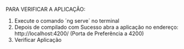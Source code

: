 PARA VERIFICAR A APLICAÇÃO:
1. Execute o comando ´ng serve´ no terminal
2. Depois de compilado com Sucesso abra a aplicação no endereço: http://localhost:4200/ (Porta de Preferência a 4200)
3. Verificar Aplicação
